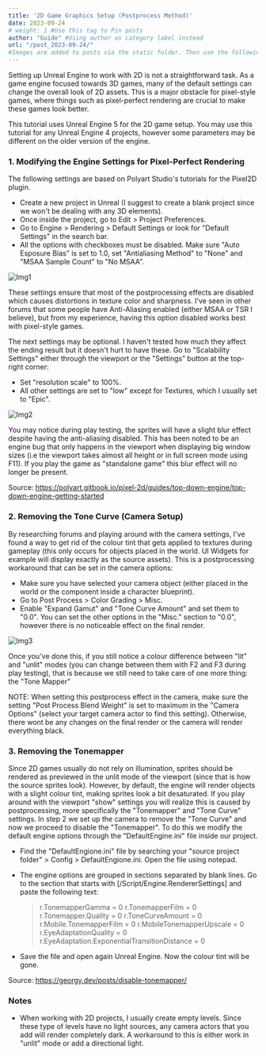 ```yaml
---
title: '2D Game Graphics Setup (Postprocess Method)'
date: 2023-09-24
# weight: 1 #Use this tag to Pin posts
author: "Guide" #Using author as category label instead
url: "/post_2023-09-24/"
#Images are added to posts via the static folder. Then use the following markdown syntax: ![ImageMetadata](/any-subfolder-inside-static/source-img.png)
---
```

Setting up Unreal Engine to work with 2D is not a straightforward task. As a game engine focused towards 3D games, many of the default settings can change the overall look of 2D assets. This is a major obstacle for pixel-style games, where things such as pixel-perfect rendering are crucial to make these games look better.

This tutorial uses Unreal Engine 5 for the 2D game setup. You may use this tutorial for any Unreal Engine 4 projects, however some parameters may be different on the older version of the engine. 

### 1. Modifying the Engine Settings for Pixel-Perfect Rendering

The following settings are based on Polyart Studio's tutorials for the Pixel2D plugin.

- Create a new project in Unreal (I suggest to create a blank project since we won't be dealing with any 3D elements). 
- Once inside the project, go to Edit > Project Preferences.
- Go to Engine > Rendering > Default Settings or look for "Default Settings" in the search bar.
- All the options with checkboxes must be disabled. Make sure "Auto Esposure Bias" is set to 1.0, set "Antialiasing Method" to "None" and "MSAA Sample Count" to "No MSAA".

![Img1](/guide_1/img_1.png)

These settings ensure that most of the postprocessing effects are disabled which causes distortions in texture color and sharpness. I've seen in other forums that some people have Anti-Aliasing enabled (either MSAA or TSR I believe), but from my experience, having this option disabled works best with pixel-style games.

The next settings may be optional. I haven't tested how much they affect the ending result but it doesn't hurt to have these. Go to "Scalability Settings" either through the viewport or the "Settings" button at the top-right corner:

- Set "resolution scale" to 100%.
- All other settings are set to "low" except for Textures, which I usually set to "Epic".

![Img2](/guide_1/img_2.png)

You may notice during play testing, the sprites will have a slight blur effect despite having the anti-aliasing disabled. This has been noted to be an engine bug that only happens in the viewport when displaying big window sizes (i.e the viewport takes almost all height or in full screen mode using F11). If you play the game as "standalone game" this blur effect will no longer be present.

Source: https://polyart.gitbook.io/pixel-2d/guides/top-down-engine/top-down-engine-getting-started

### 2. Removing the Tone Curve (Camera Setup)

By researching forums and playing around with the camera settings, I've found a way to get rid of the colour tint that gets applied to textures during gameplay (this only occurs for objects placed in the world. UI Widgets for example will display exactly as the source assets). This is a postprocessing workaround that can be set in the camera options:

- Make sure you have selected your camera object (either placed in the world or the component inside a character blueprint).
- Go to Post Process > Color Grading > Misc.
- Enable "Expand Gamut" and "Tone Curve Amount" and set them to "0.0". You can set the other options in the "Misc." section to "0.0", however there is no noticeable effect on the final render.

![Img3](/guide_1/img_3.png)

Once you've done this, if you still notice a colour difference between "lit" and "unlit" modes (you can change between them with F2 and F3 during play testing), that is because we still need to take care of one more thing: the "Tone Mapper"

NOTE: When setting this postprocess effect in the camera, make sure the setting "Post Process Blend Weight" is set to maximum in the "Camera Options" (select your target camera actor to find this setting). Otherwise, there wont be any changes on the final render or the camera will render everything black.

### 3. Removing the Tonemapper

Since 2D games usually do not rely on illumination, sprites should be rendered as previewed in the unlit mode of the viewport (since that is how the source sprites look). However, by default, the engine will render objects with a slight colour tint, making sprites look a bit desaturated. If you play around with the viewport "show" settings you will realize this is caused by postprocessing, more specifically the "Tonemapper" and "Tone Curve" settings. In step 2 we set up the camera to remove the "Tone Curve" and now we proceed to disable the "Tonemapper". To do this we modify the default engine options through the "DefaultEngine.ini" file inside our project.

- Find the "DefaultEngione.ini" file by searching your "source project folder" > Config > DefaultEngione.ini. Open the file using notepad.

- The engine options are grouped in sections separated by blank lines. Go to the section that starts with [/Script/Engine.RendererSettings] and paste the following text:

  > r.TonemapperGamma = 0
  > r.TonemapperFilm = 0
  > r.Tonemapper.Quality = 0
  > r.ToneCurveAmount = 0
  > r.Mobile.TonemapperFilm = 0
  > r.MobileTonemapperUpscale = 0
  > r.EyeAdaptationQuality = 0
  > r.EyeAdaptation.ExponentialTransitionDistance = 0

- Save the file and open again Unreal Engine. Now the colour tint will be gone.

Source: https://georgy.dev/posts/disable-tonemapper/

### Notes

- When working with 2D projects, I usually create empty levels. Since these type of levels have no light sources, any camera actors that you add will render completely dark. A workaround to this is either work in "unlit" mode or add a directional light.